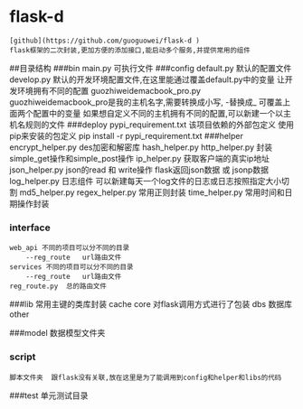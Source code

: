 # flask-d
    [github](https://github.com/guoguowei/flask-d )
	flask框架的二次封装,更加方便的添加接口,能启动多个服务,并提供常用的组件

##目录结构
###bin
    main.py   可执行文件
###config
    default.py 默认的配置文件
    develop.py 默认的开发环境配置文件,在这里能通过覆盖default.py中的变量 让开发环境拥有不同的配置
    guozhiweidemacbook_pro.py  guozhiweidemacbook_pro是我的主机名字,需要转换成小写, -替换成_ 可覆盖上面两个配置中的变量
                               如果想自定义不同的主机拥有不同的配置,可以新建一个以主机名规则的文件
###deploy
    pypi_requirement.txt  该项目依赖的外部包定义 使用pip来安装的包定义
                          pip install -r pypi_requirement.txt
###helper
    encrypt_helper.py  des加密和解密库
    hash_helper.py
    http_helper.py     封装simple_get操作和simple_post操作
    ip_helper.py       获取客户端的真实ip地址
    json_helper.py     json的read 和 write操作
                       flask返回json数据 或 jsonp数据
    log_helper.py      日志组件  可以新建每天一个log文件的日志或日志按照指定大小切割
    md5_helper.py
    regex_helper.py    常用正则封装
    time_helper.py     常用时间和日期操作封装

### interface
    web_api 不同的项目可以分不同的目录
        --reg_route   url路由文件
    services 不同的项目可以分不同的目录
        --reg_route   url路由文件
    reg_route.py  总的路由文件
    
###lib
    常用主键的类库封装
    cache
    core 对flask调用方式进行了包装
    dbs 数据库
    other
    
###model
	数据模型文件夹
### script
	脚本文件夹  跟flask没有关联,放在这里是为了能调用到config和helper和libs的代码
###test
    单元测试目录
    
   
                   
